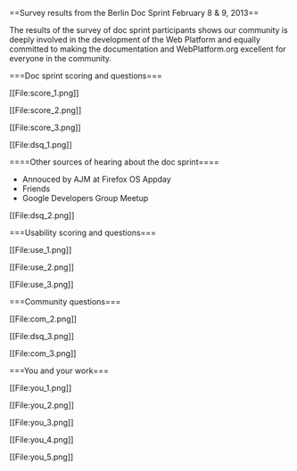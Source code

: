 ==Survey results from the Berlin Doc Sprint February 8 & 9, 2013==

The results of the survey of doc sprint participants shows our community is deeply involved in the development of the Web Platform and equally committed to making the documentation and WebPlatform.org excellent for everyone in the community.

===Doc sprint scoring and questions===

[[File:score_1.png]]


[[File:score_2.png]]

[[File:score_3.png]]


[[File:dsq_1.png]]

====Other sources of hearing about the doc sprint====
* Annouced by AJM at Firefox OS Appday
* Friends
* Google Developers Group Meetup

[[File:dsq_2.png]]

===Usability scoring and questions===

[[File:use_1.png]]

[[File:use_2.png]]

[[File:use_3.png]]

===Community questions===

[[File:com_2.png]]

[[File:dsq_3.png]]

[[File:com_3.png]]

===You and your work===

[[File:you_1.png]]

[[File:you_2.png]]

[[File:you_3.png]]

[[File:you_4.png]]

[[File:you_5.png]]
